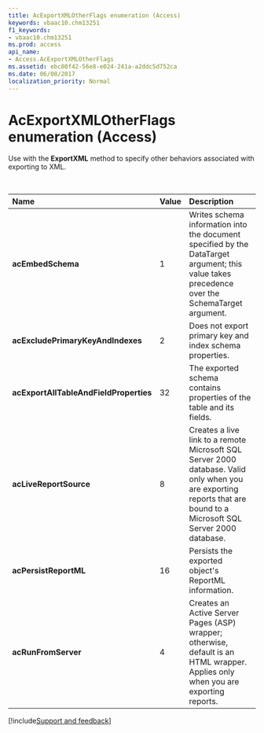 ```yaml
---
title: AcExportXMLOtherFlags enumeration (Access)
keywords: vbaac10.chm13251
f1_keywords:
- vbaac10.chm13251
ms.prod: access
api_name:
- Access.AcExportXMLOtherFlags
ms.assetid: ebc80f42-56e8-e024-241a-a2ddc5d752ca
ms.date: 06/08/2017
localization_priority: Normal
---
```



# AcExportXMLOtherFlags enumeration (Access)

Use with the **ExportXML** method to specify other behaviors associated with exporting to XML.

<br/>

|Name|Value|Description|
|:-----|:-----|:-----|
|**acEmbedSchema**|1|Writes schema information into the document specified by the DataTarget argument; this value takes precedence over the SchemaTarget argument.|
|**acExcludePrimaryKeyAndIndexes**|2|Does not export primary key and index schema properties.|
|**acExportAllTableAndFieldProperties**|32|The exported schema contains properties of the table and its fields.|
|**acLiveReportSource**|8|Creates a live link to a remote Microsoft SQL Server 2000 database. Valid only when you are exporting reports that are bound to a Microsoft SQL Server 2000 database.|
|**acPersistReportML**|16|Persists the exported object's ReportML information.|
|**acRunFromServer**|4|Creates an Active Server Pages (ASP) wrapper; otherwise, default is an HTML wrapper. Applies only when you are exporting reports.|

[!include[Support and feedback](~/includes/feedback-boilerplate.md)]